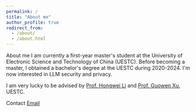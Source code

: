```yaml
---
permalink: /
title: "About me"
author_profile: true
redirect_from: 
  - /about/
  - /about.html
---
```


About me
I am currently a first-year master's student at the University of Electronic Science and Technology of China (UESTC). Before becoming a master, I obtained a bachelor's degree at the UESTC during 2020-2024. I'm now interested in LLM security and privacy.

I am very lucky to be advised by [Prof. Hongwei Li](https://faculty.uestc.edu.cn/lihongwei) and [Prof. Guowen Xu](https://guowen-xu.github.io/), UESTC.

Contact
[Email](zihanwang@std.uestc.edu.cn) 

